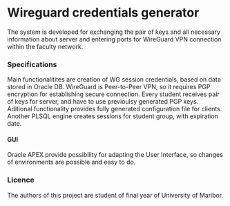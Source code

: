 # Wireguard credentials generator
The system is developed for exchanging the pair of keys and all necessary information about server and entering ports for WireGuard VPN connection within the faculty network.

### Specifications
Main functionalitites are creation of WG session credentials, based on data stored in Oracle DB. WireGuard is Peer-to-Peer VPN, so it requires PGP encryption for establishing secure connection.
Every student receives pair of keys for server, and have to use previoulsy generated PGP keys.
Aditional functionality provides fully generated configuration file for clients.
Another PLSQL engine creates sessions for student group, with expiration date.
#### GUI
Oracle APEX provide possibility for adapting the User Interface, so changes of environments are possible and easy to do.

### Licence
The authors of this project are student of final year of University of Maribor. 


